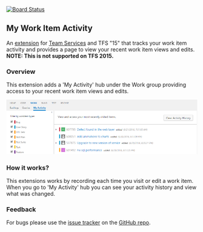 [![Board Status](https://dev.azure.com/liangzhu0810/52d4b51b-cd61-4aea-a7e1-fc96c7343a6a/91929124-4d93-4acd-b7fe-b012541b9c1c/_apis/work/boardbadge/43e96b35-de86-4a86-825f-70392c5f9703)](https://dev.azure.com/liangzhu0810/52d4b51b-cd61-4aea-a7e1-fc96c7343a6a/_boards/board/t/91929124-4d93-4acd-b7fe-b012541b9c1c/Microsoft.RequirementCategory)
## My Work Item Activity #

An [extension](https://marketplace.visualstudio.com/items?itemName=ms-devlabs.vsts-extension-workitem-activities) for [Team Services](https://www.visualstudio.com/en-us/products/visual-studio-team-services-vs.aspx) and TFS "15" that tracks your work item activity and provides a page to view your recent work item views and edits. __NOTE: This is not supported on TFS 2015.__


### Overview

This extension adds a 'My Activity' hub under the Work group providing access to your recent work item views and edits.

![Hub](img/hub.png)



### How it works?

This extensions works by recording each time you visit or edit a work item. When you go to 'My Activity' hub you can see your activity history and view what was changed. 


### Feedback

For bugs please use the [issue tracker](https://github.com/liang2zhu1/vstsworkitemactivities/issues) on the [GitHub repo](https://github.com/liang2zhu1/vstsworkitemactivities).

